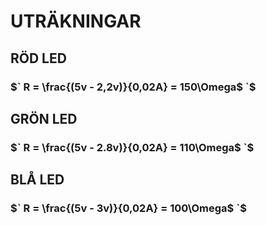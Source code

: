 # UTRÄKNINGAR

## RÖD LED

### $` R = \frac{(5v - 2,2v)}{0,02A} = 150\Omega$ `$

## GRÖN LED

### $` R = \frac{(5v - 2.8v)}{0,02A} = 110\Omega$ `$

## BLÅ LED

### $` R = \frac{(5v - 3v)}{0,02A} = 100\Omega$ `$
